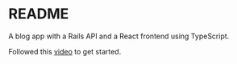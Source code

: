# README

A blog app with a Rails API and a React frontend using TypeScript.

Followed this [video](https://www.youtube.com/watch?v=ZGnMqKg-Cq4) to get started.
